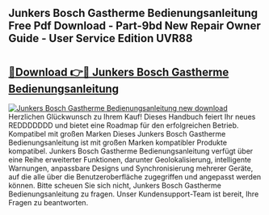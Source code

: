 ## Junkers Bosch Gastherme Bedienungsanleitung Free Pdf Download - Part-9bd New Repair Owner Guide - User Service Edition UVR88

# <h2><a href="http://df2oev.blite.top/?on=Junkers+Bosch+Gastherme+Bedienungsanleitung">🔗Download 👉🔴 Junkers Bosch Gastherme Bedienungsanleitung</a></h2>

[![Junkers Bosch Gastherme Bedienungsanleitung new download](https://i.imgur.com/lujVjoI.png)](http://df2oev.blite.top/?on=Junkers+Bosch+Gastherme+Bedienungsanleitung)
Herzlichen Glückwunsch zu Ihrem Kauf! Dieses Handbuch feiert Ihr neues REDDDDDDD und bietet eine Roadmap für den erfolgreichen Betrieb. Kompatibel mit großen Marken Dieses Junkers Bosch Gastherme Bedienungsanleitung ist mit großen Marken kompatibler Produkte kompatibel. Junkers Bosch Gastherme Bedienungsanleitung verfügt über eine Reihe erweiterter Funktionen, darunter Geolokalisierung, intelligente Warnungen, anpassbare Designs und Synchronisierung mehrerer Geräte, auf die alle über die Benutzeroberfläche zugegriffen und angepasst werden können. Bitte scheuen Sie sich nicht, Junkers Bosch Gastherme Bedienungsanleitung zu fragen. Unser Kundensupport-Team ist bereit, Ihre Fragen zu beantworten.
